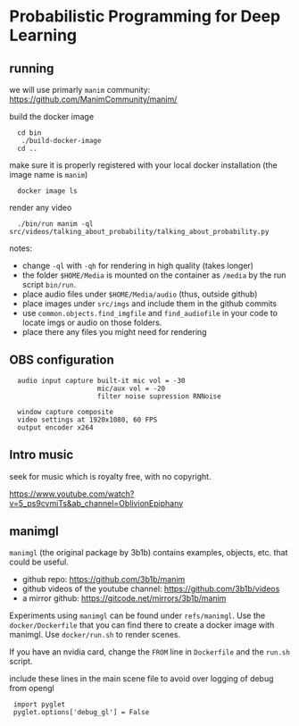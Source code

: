 
# Probabilistic Programming for Deep Learning

## running

we will use primarly `manim` community: https://github.com/ManimCommunity/manim/


build the docker image

      cd bin
       ./build-docker-image
      cd ..

make sure it is properly registered with your local docker installation (the image name is `manim`)

      docker image ls


render any video

      ./bin/run manim -ql src/videos/talking_about_probability/talking_about_probability.py

notes:

- change `-ql` with `-qh` for rendering in high quality (takes longer)
- the folder `$HOME/Media` is mounted on the container as `/media` by the run script `bin/run`.
- place audio files under `$HOME/Media/audio` (thus, outside github)
- place images under `src/imgs` and include them in the github commits
- use `common.objects.find_imgfile` and `find_audiofile` in your code to locate imgs or audio  on those folders.
- place there any files you might need for rendering 


## OBS configuration

      audio input capture built-it mic vol = -30
                          mic/aux vol = -20
                          filter noise supression RNNoise

      window capture composite
      video settings at 1920x1080, 60 FPS
      output encoder x264


## Intro music

seek for music which is royalty free, with no copyright.

https://www.youtube.com/watch?v=5_ps9cvmiTs&ab_channel=OblivionEpiphany


## manimgl

`manimgl` (the original package by 3b1b) contains examples, objects, etc. that could be useful.

- github repo: https://github.com/3b1b/manim
- github videos of the youtube channel: https://github.com/3b1b/videos
- a mirror github: https://gitcode.net/mirrors/3b1b/manim

Experiments using `manimgl` can be found under `refs/manimgl`. Use the `docker/Dockerfile` that you can find there to create a docker image with manimgl. Use `docker/run.sh` to render scenes. 

If you have an nvidia card, change the `FROM` line in `Dockerfile` and the `run.sh` script. 

include these lines in the main scene file to avoid over logging of debug from opengl

     import pyglet
     pyglet.options['debug_gl'] = False


